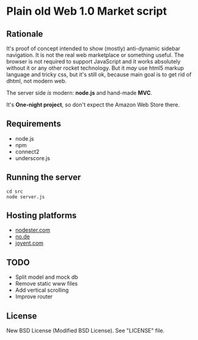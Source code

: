Plain old Web 1.0 Market script
===============================

Rationale
---------
It's proof of concept intended to show (mostly) anti-dynamic sidebar navigation. It is not the real web marketplace or something useful.
The browser is not required to support JavaScript and it works absolutely without it or any other rocket technology.
But it _may_ use html5 markup language and tricky css, but it's still ok, because main goal is to get rid of dhtml, not modern web.

The server side _is_ modern: **node.js** and hand-made **MVC**.

It's **One-night project**, so don't expect the Amazon Web Store there.

Requirements
------------
* node.js
* npm
* connect2
* underscore.js

Running the server
------------------
    cd src
    node server.js

Hosting platforms
-----------------
* [nodester.com](http://nodester.com/)
* [no.de](http://no.de/)
* [joyent.com](http://www.joyent.com/)

TODO
----
* Split model and mock db
* Remove static www files
* Add vertical scrolling
* Improve router

License
-------
New BSD License (Modified BSD License). See "LICENSE" file.

